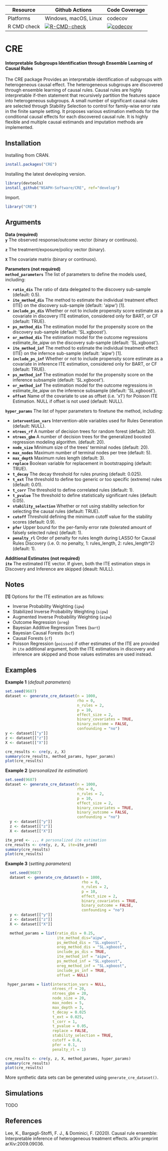 | Resource    |  Github Actions      |  Code Coverage  |
| ----------  | -------------------- | --------------- |
| Platforms   | Windows, macOS, Linux|    codecov      |
| R CMD check | [![R-CMD-check](https://github.com/nsaph-software/CRE/workflows/R-CMD-check/badge.svg)](https://github.com/nsaph-software/CRE/actions) | [![codecov](https://codecov.io/gh/NSAPH-Software/CRE/branch/develop/graph/badge.svg?token=UMSVOYRKGA)](https://app.codecov.io/gh/NSAPH-Software/CRE)|


# CRE
#### Interpretable Subgroups Identification through Ensemble Learning of Causal Rules


The CRE package Provides an interpretable identification of subgroups with heterogeneous causal effect. The heterogeneous subgroups are discovered through ensemble learning of causal rules. Causal rules are highly interpretable if-then statement that recursively partition the features space into heterogeneous subgroups. A small number of significant causal rules are selected through Stability Selection to control for family-wise error rate in the finite sample setting. It proposes various estimation methods for the conditional causal effects for each discovered causal rule.  It is highly flexible and multiple causal estimands and imputation methods are implemented.


## Installation
Installing from CRAN.

```r
install.packages("CRE")
```

Installing the latest developing version. 

```r
library(devtools)
install_github("NSAPH-Software/CRE", ref="develop")
```

Import.

```r
library("CRE")
```


## Arguments

__Data (required)__   
**`y`** The observed response/outcome vector (binary or continuos).

**`z`** The treatment/exposure/policy vector (binary).  

**`X`** The covariate matrix (binary or continuos).    

__Parameters (not required)__    
**`method_parameters`** The list of parameters to define the models used, including:
- **`ratio_dis`** The ratio of data delegated to the discovery sub-sample (default: 0.5). 
- **`ite_method_dis`** The method to estimate the individual treatment effect (ITE) on the discovery sub-sample (default: 'aipw') [1].    
- **`include_ps_dis`**  Whether or not to include propensity score estimate as a covariate in discovery ITE estimation, considered only for BART, or CF (default: TRUE).    
- **`ps_method_dis`** The estimation model for the propensity score on the discovery sub-sample (default: 'SL.xgboost').     
- **`or_method_dis`** The estimation model for the outcome regressions estimate_ite_aipw on the discovery sub-sample (default: 'SL.xgboost').      
- **`ite_method_inf`** The method to estimate the individual treatment effect (ITE) on the infernce sub-sample (default: 'aipw') [1].    
- **`include_ps_inf`** Whether or not to include propensity score estimate as a covariate in inference ITE estimation, considered only for BART, or CF (default: TRUE).     
- **`ps_method_inf`** The estimation model for the propensity score on the inference subsample (default: 'SL.xgboost').     
- **`or_method_inf`** The estimation model for the outcome regressions in estimate_ite_aipw on the inference subsample (default: 'SL.xgboost').     
- **`offset`** Name of the covariate to use as offset (i.e. 'x1') for Poisson ITE Estimation. NULL if offset is not used (default: NULL).

**`hyper_params`** The list of hyper parameters to finetune the method, including:
- **`intervention_vars`** Intervention-able variables used for Rules Generation (default: NULL).     
- **`ntrees_rf`** A number of decision trees for random forest (default: 20).   
- **`ntrees_gbm`** A number of decision trees for the generalized boosted regression modeling algorithm. (default: 20).     
- **`node_size`** Minimum size of the trees' terminal nodes (default: 20).
- **`max_nodes`** Maximum number of terminal nodes per tree (default: 5).  
- **`max_depth`** Maximum rules length (default: 3).  
- **`replace`** Boolean variable for replacement in bootstrapping (default: TRUE).     
- **`t_decay`** The decay threshold for rules pruning (default: 0.025).          
- **`t_ext`** The threshold to define too generic or too specific (extreme) rules (default: 0.01).     
- **`t_corr`** The threshold to define correlated rules (default: 1). 
- **`t_pvalue`** The threshold to define statistically significant rules (default: 0.05).
- **`stability_selection`** Whether or not using stability selection for selecting the causal rules (default: TRUE).
- **`cutoff`** Threshold defining the minimum cutoff value for the stability scores (default: 0.9).
- **`pfer`** Upper bound for the per-family error rate (tolerated amount of falsely selected rules) (default: 1).
- **`penalty_rl`** Order of penalty for rules length during LASSO for Causal
Rules Discovery (i.e. 0: no penalty, 1: rules_length, 2: rules_length^2) (default: 1).

__Additional Estimates (not required)__    
**`ite`** The estimated ITE vector. If given, both the ITE estimation steps in Discovery and Inference are skipped (deault: NULL).


## Notes

**[1]** Options for the ITE estimation are as follows: 
- Inverse Probability Weighting (`ipw`)
- Stabilized Inverse Probability Weighting (`sipw`)
- Augmented Inverse Probability Weighting (`aipw`)
- Outcome Regression (`oreg`)
- Bayesian Additive Regression Trees (`bart`)
- Bayesian Causal Forests (`bcf`)
- Causal Forests (`cf`)
- Poisson Regression (`poisson`)
if other estimates of the ITE are provided in `ite` additional argument, both the ITE estimations in discovery and inference are skipped and those values estimates are used instead.


## Examples

**Example 1** (*default parameters*)
```R
set.seed(9687)
dataset <- generate_cre_dataset(n = 1000, 
                                rho = 0, 
                                n_rules = 2, 
                                p = 10,
                                effect_size = 2, 
                                binary_covariates = TRUE,
                                binary_outcome = FALSE,
                                confounding = "no")
y <- dataset[["y"]]
z <- dataset[["z"]]
X <- dataset[["X"]]

cre_results <- cre(y, z, X)
summary(cre_results, method_params, hyper_params)
plot(cre_results)
```

**Example 2** (*personalized ite estimation*)
```R
set.seed(9687)
dataset <- generate_cre_dataset(n = 1000, 
                                rho = 0, 
                                n_rules = 2, 
                                p = 10,
                                effect_size = 2, 
                                binary_covariates = TRUE,
                                binary_outcome = FALSE,
                                confounding = "no")
  y <- dataset[["y"]]
  z <- dataset[["z"]]
  X <- dataset[["X"]]

ite_pred <- ... # personalized ite estimation
cre_results <- cre(y, z, X, ite=ite_pred)
summary(cre_results)
plot(cre_results)
```

**Example 3** (*setting parameters*)
```R
  set.seed(9687)
  dataset <- generate_cre_dataset(n = 1000, 
                                  rho = 0, 
                                  n_rules = 2, 
                                  p = 10,
                                  effect_size = 2, 
                                  binary_covariates = TRUE,
                                  binary_outcome = FALSE,
                                  confounding = "no")
  y <- dataset[["y"]]
  z <- dataset[["z"]]
  X <- dataset[["X"]]

  method_params = list(ratio_dis = 0.25,
                       ite_method_dis="aipw",
                       ps_method_dis = "SL.xgboost",
                       oreg_method_dis = "SL.xgboost",
                       include_ps_dis = TRUE,
                       ite_method_inf = "aipw",
                       ps_method_inf = "SL.xgboost",
                       oreg_method_inf = "SL.xgboost",
                       include_ps_inf = TRUE,
                       offset = NULL)

 hyper_params = list(interaction_vars = NULL,
                     ntrees_rf = 20,
                     ntrees_gbm = 20,
                     node_size = 20,
                     max_nodes = 5,
                     max_depth = 3,
                     t_decay = 0.025
                     t_ext = 0.025,
                     t_corr = 1,
                     t_pvalue = 0.05,
                     replace = FALSE,
                     stability_selection = TRUE,
                     cutoff = 0.8,
                     pfer = 0.1,
                     penalty_rl = 1)

cre_results <- cre(y, z, X, method_params, hyper_params)
summary(cre_results)
plot(cre_results)
```

More synthetic data sets can be generated using `generate_cre_dataset()`.


## Simulations

TODO


## References

Lee, K., Bargagli-Stoffi, F. J., & Dominici, F. (2020). Causal rule ensemble:
Interpretable inference of heterogeneous treatment effects.  arXiv preprint arXiv:2009.09036.
